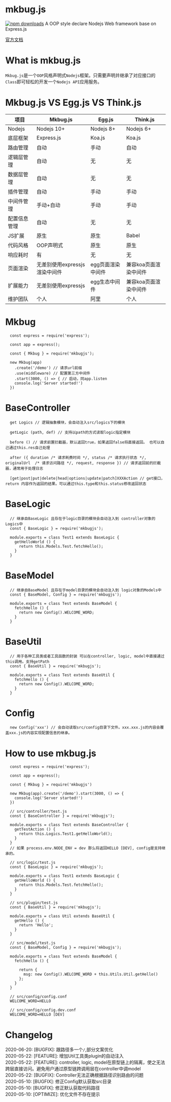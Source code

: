 # mkbug.js
[![npm downloads](https://img.shields.io/npm/dm/mkbugjs.svg?style=flat-square)](http://npm-stat.com/charts.html?package=mkbugjs)
A OOP style declare Nodejs Web framework base on Express.js

[官方文档](http://doc.mkbug.com)

# What is mkbug.js
`Mkbug.js`是一个`OOP`风格声明式`Nodejs`框架。只需要声明并继承了对应接口的`Class`即可轻松的开发一个`Nodejs API`应用服务。

# Mkbug.js VS Egg.js VS Think.js

| 项目 | Mkbug.js | Egg.js | Think.js |
| ---- | ---- | ---- | ---- |
| Nodejs | Nodejs 10+ | Nodejs 8+ | Nodejs 6+ |
| 底层框架 | Express.js | Koa.js | Koa.js |
| 路由管理 | 自动 | 手动 | 自动 |
| 逻辑层管理 | 自动 | 无 | 无 |
| 数据层管理 | 自动 | 无 | 无 |
| 插件管理 | 自动 | 手动 | 手动 |
| 中间件管理 | 手动+自动 | 手动 | 手动 |
| 配置信息管理 | 自动 | 无 | 无 |
| JS扩展 | 原生 | 原生 | Babel |
| 代码风格 | OOP声明式 | 原生 | 原生 |
| 响应耗时 | 有 | 无 | 无 |
| 页面渲染 | 无差别使用expressjs渲染中间件 | egg页面渲染中间件 | 兼容koa页面渲染中间件 |
| 扩展能力 | 无差别使用expressjs | egg生态中间件 | 兼容koa页面渲染中间件 |
| 维护团队 | 个人 | 阿里 | 个人 |

# Mkbug
```
  const express = require('express');

  const app = express();

  const { Mkbug } = require('mkbugjs');

  new Mkbug(app)
    .create('/demo') // 请求url前缀
    .use(middleware) // 配置第三方中间件
    .start(3000, () => { // 启动，同app.listen
    console.log('Server started!')
  })
```

# BaseController 
```
  get Logics // 逻辑抽象模块，会自动注入src/logics下的模块

  getLogic (path, def) // 支持以path的方式读取logic指定模块

  before () // 请求前置拦截器，默认返回true，如果返回false将直接返回。 也可以自己通过this.res自己处理

  after ({ duration /* 请求耗费时间 */, status /* 请求执行状态 */, originalUrl  /* 请求访问路径 */, request, response }) // 请求返回前的拦截器，通常用于处理日志

  [get|post|put|delete|head|options|update|patch]XXXAction // get接口，return 内容作为返回的结果。可以通过this.type和this.status修改返回状态
```

# BaseLogic 
```
  // 继承自BaseLogic 且存在于logic目录的模块会自动注入到 controller对象的Logics中
  const { BaseLogic } = require('mkbugjs');

  module.exports = class Test1 extends BaseLogic {
    getHelloWorld () {
      return this.Models.Test.fetchHello();
    }
  }
```

# BaseModel
```
  // 继承自BaseModel 且存在于model目录的模块会自动注入到 logic对象的Models中
  const { BaseModel, Config } = require('mkbugjs');

  module.exports = class Test extends BaseModel {
    fetchHello () {
      return new Config().WELCOME_WORD;
    }
  }
```

# BaseUtil
```
  // 用于各种工具类或者工具函数的封装 可以在controller, logic, model中直接通过this调用。支持getPath
  const { BaseUtil } = require('mkbugjs');

  module.exports = class Test extends BaseUtil {
    fetchHello () {
      return new Config().WELCOME_WORD;
    }
  }
```

# Config
```
  new Config('xxx') // 会自动读取src/config目录下文件。xxx.xxx.js的内容会覆盖xxx.js的内容实现配置信息的继承。
```

# How to use mkbug.js
```
  const express = require('express');

  const app = express();

  const { Mkbug } = require('mkbugjs')

  new Mkbug(app).create('/demo').start(3000, () => {
    console.log('Server started!')
  })
```

```
  // src/controller/test.js
  const { BaseController } = require('mkbugjs');

  module.exports = class Test extends BaseController {
    getTestAction () {
      return this.Logics.Test1.getHelloWorld();
    }
  }
  // 如果 process.env.NODE_ENV = dev 那么将返回HELLO [DEV], config是支持继承的。

  // src/logic/test.js
  const { BaseLogic } = require('mkbugjs');

  module.exports = class Test1 extends BaseLogic {
    getHelloWorld () {
      return this.Models.Test.fetchHello();
    }
  }

  // src/plugin/test.js
  const { BaseUtil } = require('mkbugjs');

  module.exports = class Util extends BaseUtil {
    getHello () {
      return 'Hello';
    }
  }

  // src/model/test.js
  const { BaseModel, Config } = require('mkbugjs');

  module.exports = class Test extends BaseModel {
    fetchHello () {
      
      return { 
        msg: new Config().WELCOME_WORD + this.Utils.Util.getHello()
      };
    }
  }

  // src/config/config.conf
  WELCOME_WORD=HELLO

  // src/config/config.dev.conf
  WELCOME_WORD=HELLO [DEV]
```

# Changelog
2020-06-20: [BUGFIX]: 跟路径多一个`/`,部分文案优化<br/>
2020-05-22: [FEATURE]: 增加Util工具类plugin的自动注入<br/>
2020-05-22: [FEATURE]: controller, logic, model在原型链上的隔离，使之无法跨层直接访问。避免用户通过原型链跨调用层在controller中调model<br/>
2020-05-22: [BUGFIX]: Controller无法正确根据路径识别路由的问题<br/>
2020-05-10: [BUGFIX]: 修正Config默认获取src目录<br/>
2020-05-10: [BUGFIX]: 修正默认获取代码路径<br/>
2020-05-10: [OPTIMIZE]: 优化文件不存在提示<br/>
